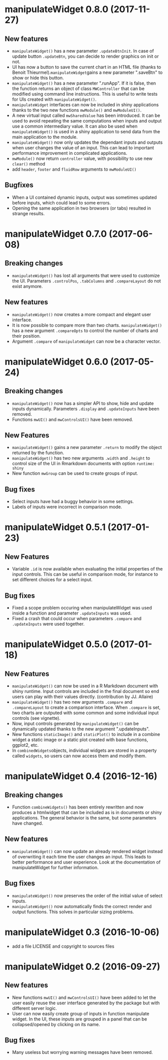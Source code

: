 <!-- Copyright © 2016 RTE Réseau de transport d’électricité --->

# manipulateWidget 0.8.0 (2017-11-27)

## New features
* `manipulateWidget()` has a new parameter `.updateBtnInit`. In case of update button `.updateBtn`, you can decide to render graphics on init or not.
* UI has now a button to save the current chart in an HTML file (thanks to Benoit Thieurmel).`manipulateWidget`gains a new parameter ".saveBtn" to show or hide this button.
* `manipulateWidget()` has a new parameter ".runApp". If it is false, then the function returns an object of class `MWController` that can be modified using command line instructions. This is useful to write tests for UIs created with `manipulateWidget()`.
* `manipulateWidget` interfaces can now be included in shiny applications thanks to the two new functions `mwModule()` and `mwModuleUI()`.
* A new virtual input called `mwSharedValue` has been introduced. It can be used to avoid repeating the same computations when inputs and output use a common intermediary value. It can also be used when
`manipulateWidget()` is used in a shiny application to send data from the main application to the module.
* `manipulateWidget()` now only updates the dependant inputs and outputs when user changes the value of an input. This can lead to important performance improvement in complicated applications.
* `mwModule()` now return `controller` value, with possibility to use new `clear()` method
* add `header`, `footer` and `fluidRow` arguments to `mwModuleUI()`

## Bugfixes
* When a UI contained dynamic inputs, output was sometimes updated before inputs, which could lead to some errors.
* Opening the same application in two browsers (or tabs) resulted in strange results. 


# manipulateWidget 0.7.0 (2017-06-08)

## Breaking changes
* `manipulateWidget()` has lost all arguments that were used to customize the UI. Parameters `.controlPos`, `.tabColumns` and `.compareLayout` do not exist anymore.

## New features
* `manipulateWidget()` now creates a more compact and elegant user interface.
* It is now possible to compare more than two charts. `manipulateWidget()` has a new argument `.compareOpts` to control the number of charts and their position.
* Argument `.compare` of `manipulateWidget` can now be a character vector. 

# manipulateWidget 0.6.0 (2017-05-24)

## Breaking changes
* `manipulateWidget()` now has a simpler API to show, hide and update inputs dynamically. Parameters `.display` and `.updateInputs` have been removed.
* Functions `mwUI()` and `mwControlsUI()` have been removed.

## New Features
* `manipulateWidget()` gains a new parameter `.return` to modify the object returned by the function.
* `manipulateWidget()` has two new arguments `.width` and `.height` to control size of the UI in Rmarkdown documents with option `runtime: shiny`
* New function `mwGroup` can be used to create groups of input.


## Bug fixes
* Select inputs have had a buggy behavior in some settings.
* Labels of inputs were incorrect in comparison mode.

# manipulateWidget 0.5.1 (2017-01-23)

## New Features

* Variable `.id` is now available when evaluating the initial properties of the input controls. This can be useful in comparison mode, for instance to set different choices for a select input. 

## Bug fixes

* Fixed a scope problem occuring when manipulateWidget was used inside a function and parameter `.updateInputs` was used.
* Fixed a crash that could occur when parameters `.compare` and `.updateInputs` were used together.


# manipulateWidget 0.5.0 (2017-01-18)

## New Features

* `manipulateWidget()` can now be used in a R Markdown document with shiny runtime. Input controls are included in the final document so end users can play with their values directly. (contribution by JJ. Allaire)
* `manipulateWidget()` has two new arguments `.compare` and `.compareLayout` to create a comparison interface. When `.compare` is set, two charts are outputed with some common and some individual input controls (see vignette).
* Now, input controls generated by `manipulateWidget()` can be dynamically updated thanks to the new argument ".updateInputs".
* New functions `staticImage()` and `staticPlot()` to include in a combine widget a static image or a static plot created with base functions, ggplot2, etc.
* In `combinedWidgets`objects, individual widgets are stored in a property called `widgets`, so users can now access them and modify them.


# manipulateWidget 0.4 (2016-12-16)

## Breaking changes

* Function `combineWidgets()` has been entirely rewritten and now produces a htmlwidget that can be included as is in documents or shiny applications. The general behavior is the same, but some parameters have changed.

## New features

* `manipulateWidget()` can now update an already rendered widget instead of overwriting it each time the user changes an input. This leads to better performance and user experience. Look at the documentation of manipulateWidget for further information.

## Bug fixes
* `manipulateWidget()` now preserves the order of the initial value of select inputs.
* `manipulateWidget()` now automatically finds the correct render and output functions. This solves in particular sizing problems.

# manipulateWidget 0.3 (2016-10-06)

* add a file LICENSE and copyright to sources files

# manipulateWidget 0.2 (2016-09-27)

## New features

* New functions `mwUI()` and `mwControlsUI()` have been added to let the user easily reuse the user interface generated by the package but with different server logic.
* User can now easily create group of inputs in function manipulate widget. In the UI, these inputs are grouped in a panel that can be collapsed/opened by clicking on its name.

## Bug fixes

* Many useless but worrying warning messages have been removed.
